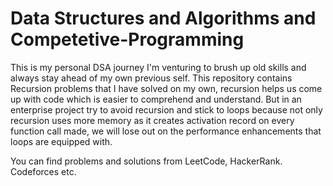 # Data Structures and Algorithms and Competetive-Programming 
This is my personal DSA journey I'm venturing to brush up old skills and always stay ahead of my own previous self. This repository contains Recursion problems that I have solved on my own, recursion helps us come up with code which is easier to comprehend and understand. But in an enterprise project try to avoid recursion and stick to loops because not only recursion uses more memory as it creates activation record on every function call made, we will lose out on the performance enhancements that loops are equipped with.


You can find problems and solutions from LeetCode, HackerRank. Codeforces etc.

